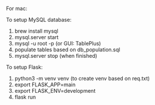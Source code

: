 For mac:

To setup MySQL database:

1. brew install mysql
2. mysql.server start
3. mysql -u root -p (or GUI: TablePlus)
4. populate tables based on db_population.sql
5. mysql.server stop (when finished)

To setup Flask:
1. python3 -m venv venv (to create venv based on req.txt)
2. export FLASK_APP=main
3. export FLASK_ENV=development
4. flask run


